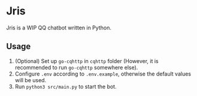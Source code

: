 # Jris

Jris is a WIP QQ chatbot written in Python.

## Usage

1. (Optional) Set up `go-cqhttp` in `cqhttp` folder (However, it is recommended to run `go-cqhttp` somewhere else).
2. Configure `.env` according to `.env.example`, otherwise the default values will be used.
3. Run `python3 src/main.py` to start the bot.
